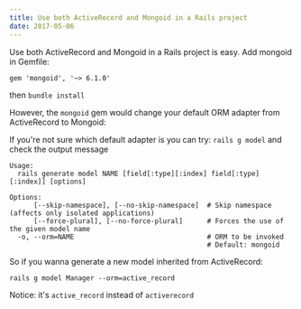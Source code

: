 ```yaml
---
title: Use both ActiveRecord and Mongoid in a Rails project
date: 2017-05-06
---
```


Use both ActiveRecord and Mongoid in a Rails project is easy. Add mongoid in Gemfile:

```
gem 'mongoid', '~> 6.1.0'
```

then ``bundle install``

However, the ``mongoid`` gem would change your default ORM adapter from ActiveRecord to Mongoid:

If you're not sure which default adapter is you can try: ``rails g model`` and check the output message

```
Usage:
  rails generate model NAME [field[:type][:index] field[:type][:index]] [options]

Options:
      [--skip-namespace], [--no-skip-namespace]  # Skip namespace (affects only isolated applications)
      [--force-plural], [--no-force-plural]      # Forces the use of the given model name
  -o, --orm=NAME                                 # ORM to be invoked
                                                 # Default: mongoid
```

So if you wanna generate a new model inherited from ActiveRecord:

```
rails g model Manager --orm=active_record
```

Notice: it's ``active_record`` instead of ``activerecord``
